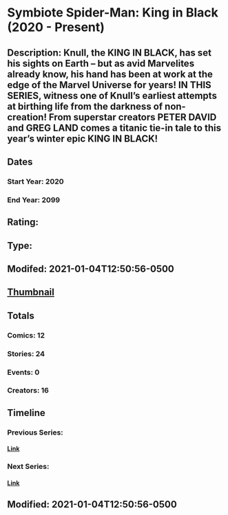 # Symbiote Spider-Man: King in Black (2020 - Present)
## Description: Knull, the KING IN BLACK, has set his sights on Earth – but as avid Marvelites already know, his hand has been at work at the edge of the Marvel Universe for years! IN THIS SERIES, witness one of Knull’s earliest attempts at birthing life from the darkness of non-creation! From superstar creators PETER DAVID and GREG LAND comes a titanic tie-in tale to this year’s winter epic KING IN BLACK! 
## Dates
### Start Year: 2020
### End Year: 2099
## Rating: 
## Type: 
## Modifed: 2021-01-04T12:50:56-0500
## [Thumbnail](http://i.annihil.us/u/prod/marvel/i/mg/1/30/5ff3557667523.jpg)
## Totals
### Comics: 12
### Stories: 24
### Events: 0
### Creators: 16
## Timeline
### Previous Series: 
#### [Link]()
### Next Series: 
#### [Link]()
## Modified: 2021-01-04T12:50:56-0500